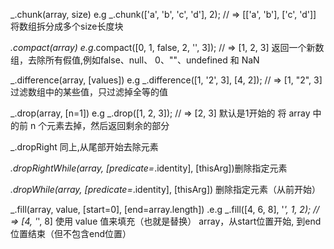 _.chunk(array, size) e.g _.chunk(['a', 'b', 'c', 'd'], 2); // => [['a', 'b'], ['c', 'd']]
将数组拆分成多个size长度块

_.compact(array) e.g_.compact([0, 1, false, 2, '', 3]); // => [1, 2, 3]
返回一个新数组，去除所有假值,例如false、null、 0、""、undefined 和 NaN

_.difference(array, [values]) e.g _.difference([1, '2', 3], [4, 2]); //  => [1, "2", 3]
过滤数组中的某些值，只过滤掉全等的值

_.drop(array, [n=1]) e.g _.drop([1, 2, 3]); // => [2, 3] 默认是1开始的
将 array 中的前 n 个元素去掉，然后返回剩余的部分

_.dropRight 同上,从尾部开始去除元素

_.dropRightWhile(array, [predicate=_.identity], [thisArg])删除指定元素

_.dropWhile(array, [predicate=_.identity], [thisArg]) 删除指定元素（从前开始）

_.fill(array, value, [start=0], [end=array.length]) .e.g _.fill([4, 6, 8], '*', 1, 2); // => [4, '*', 8]
使用 value 值来填充（也就是替换） array，从start位置开始, 到end位置结束（但不包含end位置）






